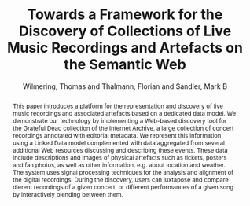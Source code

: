 --- 
title: "Towards a Framework for the Discovery of Collections of Live Music Recordings and Artefacts on the Semantic Web" 
abstract: "This paper introduces a platform for the representation and discovery of live music recordings and associated artefacts based on a dedicated data model. We demonstrate our technology by implementing a Web-based discovery tool for the Grateful Dead collection of the Internet Archive, a large collection of concert recordings annotated with editorial metadata. We represent this information using a Linked Data model complemented with data aggregated from several additional Web resources discussing and describing these events. These data include descriptions and images of physical artefacts such as tickets, posters and fan photos, as well as other information, e.g. about location and weather. The system uses signal processing techniques for the analysis and alignment of the digital recordings. During the discovery, users can juxtapose and compare dierent recordings of a given concert, or different performances of a given song by interactively blending between them." 
address: "London" 
author: "Wilmering, Thomas and Thalmann, Florian and Sandler, Mark B"
webAuthor: "Thomas Wilmering, Florian Thalmann, Mark B Sandler" 
booktitle: "Proceedings of the International Web Audio Conference" 
editor: "Thalmann, Florian and Ewert, Sebastian" 
month: "Proceedings of the International Web Audio Conference"
pages: "undefined" 
publisher: "Queen Mary University of London" 
series: "WAC '17"
type: "Poster"  
year: "2017" 
id: "2017_EA_61" 
tags: year2017
media: none 
pdflink: /_data/papers/pdf/2017/2017_61.pdf
ISSN: 2663-5844
---